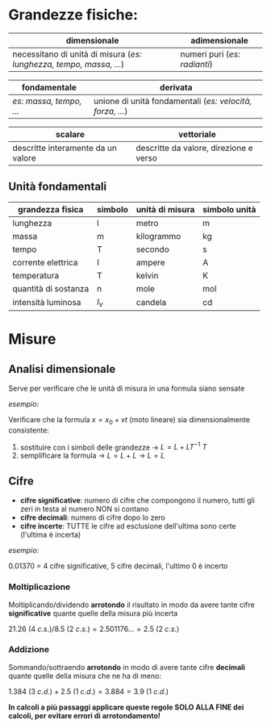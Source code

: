 # Grandezze fisiche:

| dimensionale | adimensionale |
|--|--|
| necessitano di unità di misura (*es: lunghezza, tempo, massa, ...*) | numeri puri (*es: radianti*) |

| fondamentale  | derivata |
|--|--|
| *es: massa, tempo, ...* | unione di unità fondamentali (*es: velocità, forza, ...*) |

| scalare | vettoriale  |
|--|--|
| descritte interamente da un valore | descritte da valore, direzione e verso |

## Unità fondamentali

| grandezza fisica | simbolo | unità di misura | simbolo unità |
|--|--|--|--|
| lunghezza | l | metro | m |
| massa | m | kilogrammo | kg |
| tempo | T | secondo | s |
| corrente elettrica | I | ampere | A |
| temperatura | T | kelvin | K |
| quantità di sostanza | n | mole | mol |
| intensità luminosa | $I_v$ | candela | cd |

# Misure

## Analisi dimensionale

Serve per verificare che le unità di misura in una formula siano sensate

*esempio:*

Verificare che la formula $x = x_0 + vt$ (moto lineare) sia dimensionalmente consistente:
1. sostituire con i simboli delle grandezze -> $L = L + LT^{-1}\ T$
2. semplificare la formula -> $L = L + L$ -> $L = L$

## Cifre
- **cifre significative**: numero di cifre che compongono il numero, tutti gli zeri in testa al numero NON si contano
- **cifre decimali**: numero di cifre dopo lo zero
- **cifre incerte**: TUTTE le cifre ad esclusione dell'ultima sono certe (l'ultima è incerta)

*esempio:*

0.01370 = 4 cifre significative, 5 cifre decimali, l'ultimo 0 è incerto

### Moltiplicazione
Moltiplicando/dividendo **arrotondo** il risultato in modo da avere tante cifre **significative** quante quelle della misura più incerta

$21.26\ (4\ c.s.) / 8.5\ (2\ c.s.) = 2.501176... = 2.5\ (2\ c.s.)$

### Addizione
Sommando/sottraendo **arrotondo** in modo di avere tante cifre **decimali** quante quelle della misura che ne ha di meno:

$1.384\ (3\ c.d.) + 2.5\ (1\ c.d.) = 3.884 = 3.9\ (1\ c.d.)$

**In calcoli a più passaggi applicare queste regole SOLO ALLA FINE dei calcoli, per evitare errori 
di arrotondamento!**